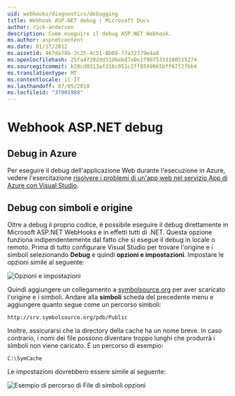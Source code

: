 ```yaml
---
uid: webhooks/diagnostics/debugging
title: Webhook ASP.NET debug | Microsoft Docs
author: rick-anderson
description: Come eseguire il debug ASP.NET Webhook.
ms.author: aspnetcontent
ms.date: 01/17/2012
ms.assetid: 467da78b-3c35-4c51-8b08-77a32379e4a8
ms.openlocfilehash: 25fa47202dd31d6ebd7a0e179075333108515274
ms.sourcegitcommit: b28cd0313af316c051c2ff8549865bff67f2fbb4
ms.translationtype: MT
ms.contentlocale: it-IT
ms.lasthandoff: 07/05/2018
ms.locfileid: "37801988"
---
```

# <a name="aspnet-webhooks-debugging"></a>Webhook ASP.NET debug  

## <a name="debugging-in-azure"></a>Debug in Azure

Per eseguire il debug dell'applicazione Web durante l'esecuzione in Azure, vedere l'esercitazione [risolvere i problemi di un'app web nel servizio App di Azure con Visual Studio](https://azure.microsoft.com/documentation/articles/web-sites-dotnet-troubleshoot-visual-studio/#webserverlogs).

## <a name="debugging-with-source-and-symbols"></a>Debug con simboli e origine

Oltre a debug il proprio codice, è possibile eseguire il debug direttamente in Microsoft ASP.NET WebHooks e in effetti tutti di .NET. Questa opzione funziona indipendentemente dal fatto che si esegue il debug in locale o remoto. Prima di tutto configurare Visual Studio per trovare l'origine e i simboli selezionando **Debug** e quindi **opzioni e impostazioni**. Impostare le opzioni simile al seguente:

![Opzioni e impostazioni](_static/SourceSymbols.png)

Quindi aggiungere un collegamento a [symbolsource.org](http://symbolsource.org) per aver scaricato l'origine e i simboli. Andare alla **simboli** scheda del precedente menu e aggiungere quanto segue come un percorso simboli:

```
http://srv.symbolsource.org/pdb/Public
```

Inoltre, assicurarsi che la directory della cache ha un nome breve. in caso contrario, i nomi dei file possono diventare troppo lunghi che produrrà i simboli non viene caricato. È un percorso di esempio:

```
C:\SymCache
```

Le impostazioni dovrebbero essere simile al seguente:

![Esempio di percorso di File di simboli opzioni](_static/SymSource.png)
